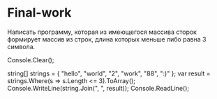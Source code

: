 # Final-work
Написать программу, которая из имеющегося массива сторок формирует массив из строк, длина которых меньше либо равна 3 символа.

Console.Clear();

string[] strings = { "hello", "world", "2", "work", "88", ":)" }; 
var result = strings.Where(s => s.Length <= 3).ToArray(); 
Console.WriteLine(string.Join(", ", result)); 
Console.ReadLine();
